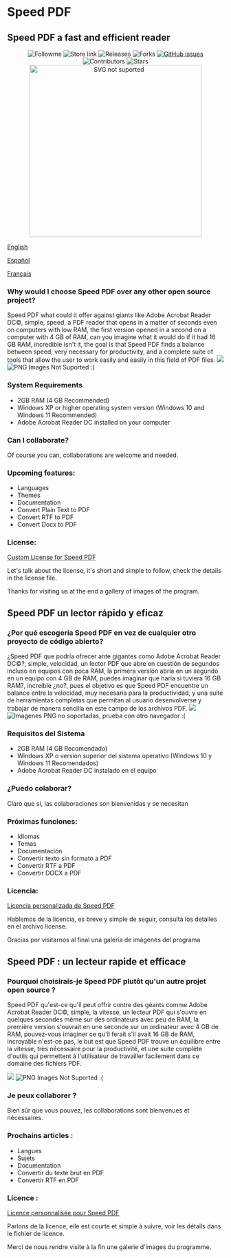 # Speed PDF
<h2>Speed PDF a fast and efficient reader</h2>
<p align="center">
    <a style="text-decoration:none" href="https://github.com/PabloDaniel0">
    <img src="https://img.shields.io/github/followers/PabloDaniel0?label=follow%20me&style=social" alt="Followme" />
  </a>
  <a style="text-decoration:none" href="https://github.com/PabloDaniel0/Speed-PDF/releases">
    <img src="https://img.shields.io/badge/Web%20Site-GitHub-Green.svg?style=flat-square" alt="Store link" />
  </a>
  <a style="text-decoration:none" href="https://github.com/PabloDaniel0/Speed-PDF/releases">
    <img src="https://img.shields.io/github/v/release/PabloDaniel0/Speed-PDF.svg?style=flat-square" alt="Releases" />
    <a style="text-decoration:none" href="https://github.com/PabloDaniel0/Speed-PDF/network/members">
    <img src="https://img.shields.io/github/forks/PabloDaniel0/Speed-PDF" alt="Forks" />
  </a>
  <a href="https://github.com/PabloDaniel0/Speed-PDF/issues"><img alt="GitHub issues" src="https://img.shields.io/github/issues/PabloDaniel0/Speed-PDF"></a>
  <a style="text-decoration:none" href="https://github.com/PabloDaniel0/Speed-PDF/graphs/contributors">
    <img src="https://img.shields.io/github/contributors/PabloDaniel0/Speed-PDF?style=flat-square" alt="Contributors" />
  </a>
  <a style="text-decoration:none" href="https://github.com/PabloDaniel0/Speed-PDF/stargazers">
    <img src="https://img.shields.io/github/stars/PabloDaniel0/Speed-PDF.svg?style=flat-square" alt="Stars" />
  </a>
<img src="https://raw.githubusercontent.com/PabloDaniel0/Speed-PDF/main/Resources%20for%20Web%20and%20Documentation/Speed%20PDF%202.0%20Icono.svg"
     alt="SVG not suported"
     width="400"
     height="400">
</p>
  <p><a href="https://github.com/PabloDaniel0/Speed-PDF#why-would-i-choose-speed-pdf-over-any-other-open-source-project">English</a></p>
  <p><a href="https://github.com/PabloDaniel0/Speed-PDF#speed-pdf-un-lector-r%C3%A1pido-y-eficaz">Español</a></p>
  <p><a href="https://github.com/PabloDaniel0/Speed-PDF#speed-pdf--un-lecteur-rapide-et-efficace">Français</a></p>
<p>  </p>
<p>
    <h3>Why would I choose Speed PDF over any other open source project?</h3>
    Speed PDF what could it offer against giants like Adobe Acrobat Reader DC©, simple, speed, a PDF reader that opens in a matter of seconds even on computers with low RAM, the       first version opened in a second on a computer with 4 GB of RAM, can you imagine what it would do if it had 16 GB RAM, incredible isn't it, the goal is that Speed PDF finds a balance between speed, very necessary for productivity, and a complete suite of tools that allow the user to work easily and easily in this field of PDF files.
    <img src="https://raw.githubusercontent.com/PabloDaniel0/Speed-PDF/main/Resources%20for%20Web%20and%20Documentation/Open-Speed-PDF.gif"/>
    <img src="https://raw.githubusercontent.com/PabloDaniel0/Speed-PDF/main/Resources%20for%20Web%20and%20Documentation/RAM%20SPEED%20PDF.png" alt="PNG Images Not Suported :("/>
</p>
<p>
    <h3>System Requirements</h3>
    <ul>
        <li>2GB RAM (4 GB Recommended)
        <li>Windows XP or higher operating system version (Windows 10 and Windows 11 Recommended)
        <li>Adobe Acrobat Reader DC installed on your computer
    </ul>
</p>
<p>
    <h3>Can I collaborate?</h3>
    Of course you can, collaborations are welcome and needed.
</p>
<h3>Upcoming features:</h3>
<ul>
    <li>Languages
    <li>Themes
    <li>Documentation
    <li>Convert Plain Text to PDF
    <li>Convert RTF to PDF
    <li>Convert Docx to PDF
</ul>    
<p>
    <h3>License:</h3>
      <p><a href="https://github.com/PabloDaniel0/Speed-PDF/blob/main/License">Custom License for Speed PDF</a></p>
    Let's talk about the license, it's short and simple to follow, check the details in the license file.
</p>
Thanks for visiting us at the end a gallery of images of the program.




<h2>Speed PDF un lector rápido y eficaz</h2>
<p>
<h3>¿Por qué escogería Speed PDF en vez de cualquier otro proyecto de código abierto?</h3>
¿Speed PDF que podría ofrecer ante gigantes como Adobe Acrobat Reader DC©?, simple, velocidad, un lector PDF que abre en cuestión de segundos incluso en equipos con poca RAM, la primera versión abría en un segundo en un equipo con 4 GB de RAM, puedes imaginar que haría si tuviera 16 GB RAM?, increíble ¿no?, pues el objetivo es que Speed PDF encuentre un balance entre la velocidad, muy necesaria para la productividad, y una suite de herramientas completas que permitan al usuario desenvolverse y trabajar de manera sencilla en este campo de los archivos PDF.
    <img src="https://raw.githubusercontent.com/PabloDaniel0/Speed-PDF/main/Resources%20for%20Web%20and%20Documentation/Open-Speed-PDF.gif"/>
    <img src="https://raw.githubusercontent.com/PabloDaniel0/Speed-PDF/main/Resources%20for%20Web%20and%20Documentation/RAM%20SPEED%20PDF.png" alt="Imagenes PNG no soportadas, prueba con otro navegador :("/>
</p>
<p>
    <h3>Requisitos del Sistema</h3>
    <ul>
        <li>2GB RAM (4 GB Recomendado)
        <li>Windows XP o versión superior del sistema operativo (Windows 10 y Windows 11 Recomendados)
        <li>Adobe Acrobat Reader DC instalado en el equipo
    </ul>
</p>
<p>
<h3>¿Puedo colaborar?</h3>
    Claro que sí, las colaboraciones son bienvenidas y se necesitan
</p>
<h3>Próximas funciones:</h3>
<ul>
<li>Idiomas
<li>Temas
<li>Documentación
<li>Convertir texto sin formato a PDF
<li>Convertir RTF a PDF
<li>Convertir DOCX a PDF
</ul>    
</p>

<h3>Licencia:</h3>
  <p><a href="https://github.com/PabloDaniel0/Speed-PDF/blob/main/License">Licencia personalizada de Speed PDF</a></p>
Hablemos de la licencia, es breve y simple de seguir, consulta los detalles en el archivo license.

Gracias por visitarnos al final una galería de imágenes del programa

<p>       </p>
<h2>Speed PDF : un lecteur rapide et efficace</h2>
<p>
    <h3>Pourquoi choisirais-je Speed PDF plutôt qu'un autre projet open source ?</h3>
Speed PDF qu'est-ce qu'il peut offrir contre des géants comme Adobe Acrobat Reader DC©, simple, la vitesse, un lecteur PDF qui s'ouvre en quelques secondes même sur des ordinateurs avec peu de RAM, la première version s'ouvrait en une seconde sur un ordinateur avec 4 GB de RAM, pouvez-vous imaginer ce qu'il ferait s'il avait 16 GB de RAM, incroyable n'est-ce pas, le but est que Speed PDF trouve un équilibre entre la vitesse, très nécessaire pour la productivité, et une suite complète d'outils qui permettent à l'utilisateur de travailler facilement dans ce domaine des fichiers PDF.
</p>
    <img src="https://raw.githubusercontent.com/PabloDaniel0/Speed-PDF/main/Resources%20for%20Web%20and%20Documentation/Open-Speed-PDF.gif"/>
    <img src="https://raw.githubusercontent.com/PabloDaniel0/Speed-PDF/main/Resources%20for%20Web%20and%20Documentation/RAM%20SPEED%20PDF.png" alt="PNG Images Not Suported :("/>
<p>
<h3>Je peux collaborer ?</h3>
Bien sûr que vous pouvez, les collaborations sont bienvenues et nécessaires.
</p>
<p>
<h3>Prochains articles :</h3>
<ul>
<li>Langues
<li>Sujets
<li>Documentation
<li>Convertir du texte brut en PDF
<li>Convertir RTF en PDF
</ul>
</p>
<p>
<h3>Licence :</h3>
<p><a href="https://github.com/PabloDaniel0/Speed-PDF/license">Licence personnalisée pour Speed PDF</a></p>
Parlons de la licence, elle est courte et simple à suivre, voir les détails dans le fichier de licence.
</p>
Merci de nous rendre visite à la fin une galerie d'images du programme.
